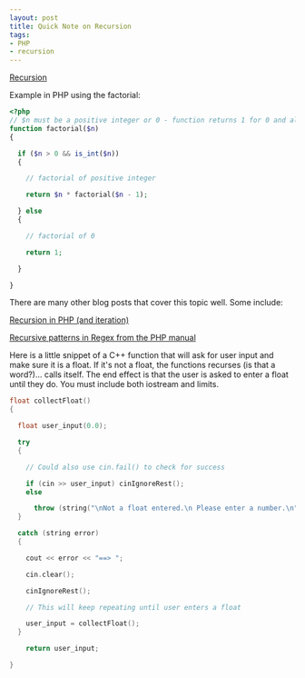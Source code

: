 ```yaml
---
layout: post
title: Quick Note on Recursion
tags:
- PHP
- recursion
---
```

[Recursion](http://en.wikipedia.org/wiki/Recursion_%28computer_science%29)

Example in PHP using the factorial:

``` php
<?php
// $n must be a positive integer or 0 - function returns 1 for 0 and all errors
function factorial($n)
{

  if ($n > 0 && is_int($n))
  {

    // factorial of positive integer

    return $n * factorial($n - 1);

  } else
  {

    // factorial of 0

    return 1;

  }

}
```

There are many other blog posts that cover this topic well. Some include:

[Recursion in PHP (and iteration)](http://devzone.zend.com/article/1235)

[Recursive patterns in Regex from the PHP manual](http://php.net/manual/en/regexp.reference.recursive.php)

Here is a little snippet of a C++ function that will ask for user input and make sure it is a float. If it's not a
float, the functions recurses (is that a word?)... calls itself. The end effect is that the user is asked to enter a
float until they do. You must include both iostream and limits.

``` c++
float collectFloat()
{

  float user_input(0.0);

  try
  {

    // Could also use cin.fail() to check for success

    if (cin >> user_input) cinIgnoreRest();
    else

      throw (string("\nNot a float entered.\n Please enter a number.\n"));
  }

  catch (string error)
  {

    cout << error << "==> ";

    cin.clear();

    cinIgnoreRest();

    // This will keep repeating until user enters a float

    user_input = collectFloat();
  }

    return user_input;

}
```

